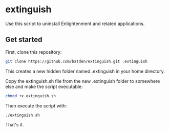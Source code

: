 # extinguish

Use this script to uninstall Enlightenment and related applications.

## Get started

First, clone this repository:

```bash
git clone https://github.com/batden/extinguish.git .extinguish
```

This creates a new hidden folder named .extinguish in your home directory.

Copy the extinguish.sh file from the new .extinguish folder to somewhere else and make the script executable:

```bash
chmod +x extinguish.sh
```

Then execute the script with:

```bash
./extinguish.sh
```

That's it.
